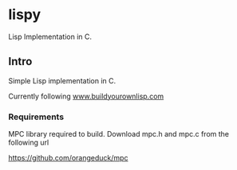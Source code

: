 lispy
=====

Lisp Implementation in C.


## Intro

Simple Lisp implementation in C.

Currently following www.buildyourownlisp.com


### Requirements
MPC library required to build.
Download mpc.h and mpc.c from the following url

https://github.com/orangeduck/mpc
